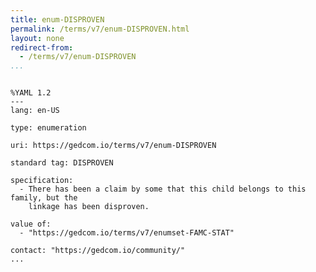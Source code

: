 ```yaml
---
title: enum-DISPROVEN
permalink: /terms/v7/enum-DISPROVEN.html
layout: none
redirect-from:
  - /terms/v7/enum-DISPROVEN
...
```


```

%YAML 1.2
---
lang: en-US

type: enumeration

uri: https://gedcom.io/terms/v7/enum-DISPROVEN

standard tag: DISPROVEN

specification:
  - There has been a claim by some that this child belongs to this family, but the
    linkage has been disproven.

value of:
  - "https://gedcom.io/terms/v7/enumset-FAMC-STAT"

contact: "https://gedcom.io/community/"
...

```

